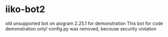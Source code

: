 # iiko-bot2
old unsupported bot on aiogram 2.25.1 for demonstration
This bot for code demonstration only!
config.py was removed, becouse security violation
